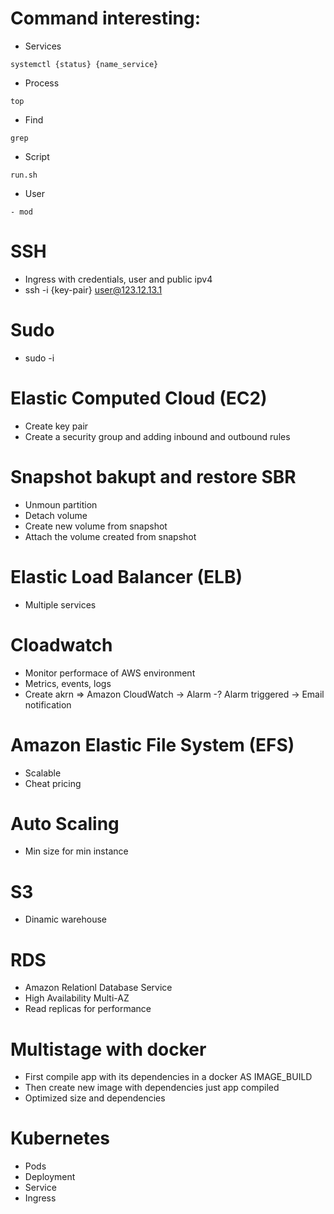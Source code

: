 # Command interesting:
- Services
```
systemctl {status} {name_service}
```
- Process
```
top
```
- Find
```
grep
```

- Script
```
run.sh
```
- User
```
- mod
```

# SSH
 - Ingress with credentials, user and public ipv4
 - ssh -i {key-pair} user@123.12.13.1

# Sudo
 - sudo -i

# Elastic Computed Cloud (EC2)
- Create key pair
- Create a security group and adding inbound and outbound rules 

# Snapshot bakupt and restore SBR
- Unmoun partition
- Detach volume
- Create new volume from snapshot
- Attach the volume created from snapshot

# Elastic Load Balancer (ELB)
- Multiple services

# Cloadwatch
- Monitor performace of AWS environment
- Metrics, events, logs
- Create akrn => Amazon CloudWatch -> Alarm -? Alarm triggered -> Email notification

# Amazon Elastic File System (EFS)
- Scalable
- Cheat pricing

# Auto Scaling
- Min size for min instance

# S3
- Dinamic warehouse

# RDS
 - Amazon Relationl Database Service
 - High Availability Multi-AZ
 - Read replicas for performance

# Multistage with docker
 - First compile app with its dependencies in a docker AS IMAGE_BUILD
 - Then create new image with dependencies just app compiled
 - Optimized size and dependencies

# Kubernetes
- Pods
- Deployment
- Service
- Ingress
  
